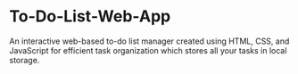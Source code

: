# To-Do-List-Web-App
An interactive web-based to-do list manager created using HTML, CSS, and JavaScript for efficient task organization which stores all your tasks in local storage.
